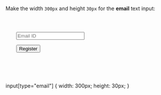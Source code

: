 Make the width `300px`
and
height `30px`
for the **email** text input:

<codeblock language="css" type="exercise" testMode="fixedInput">
<code>
<panel language="html">
<form>
    <input type="email" placeholder="Email ID"><br>
    <input type="button" value="Register">
</form>
</panel>
<panel language="css">

</panel>
</code>

<solution>
input[type="email"] {
  width: 300px;
  height: 30px;
}
</solution>
</codeblock>